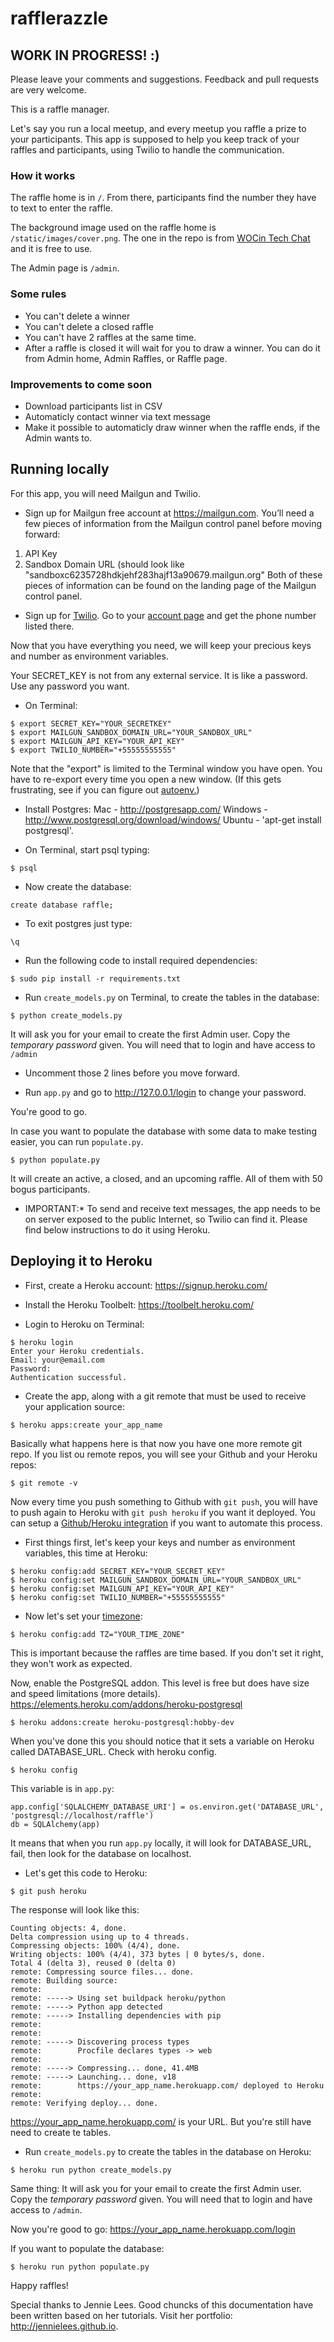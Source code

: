 # rafflerazzle

## WORK IN PROGRESS! :)

Please leave your comments and suggestions. Feedback and pull requests are very welcome.

This is a raffle manager.

Let's say you run a local meetup, and every meetup you raffle a prize to your participants. This app is supposed to help you keep track of your raffles and participants, using Twilio to handle the communication.

### How it works

The raffle home is in `/`. From there, participants find the number they have to text to enter the raffle.

The background image used on the raffle home is `/static/images/cover.png`. The one in the repo is from [WOCin Tech Chat](https://www.flickr.com/photos/wocintechchat) and it is free to use.

The Admin page is `/admin`.

### Some rules

* You can't delete a winner
* You can't delete a closed raffle
* You can't have 2 raffles at the same time.
* After a raffle is closed it will wait for you to draw a winner. You can do it from Admin home, Admin Raffles, or Raffle page.

### Improvements to come soon

* Download participants list in CSV
* Automaticly contact winner via text message
* Make it possible to automaticly draw winner when the raffle ends, if the Admin wants to.

## Running locally

For this app, you will need Mailgun and Twilio.

- Sign up for Mailgun free account at https://mailgun.com. You’ll need a few pieces of information from the Mailgun control panel before moving forward:

1. API Key
2. Sandbox Domain URL (should look like "sandboxc6235728hdkjehf283hajf13a90679.mailgun.org"
Both of these pieces of information can be found on the landing page of the Mailgun control panel.

- Sign up for [Twilio](https://www.twilio.com/try-twilio). Go to your [account page](https://www.twilio.com/user/account/phone-numbers/incoming) and get the phone number listed there.

Now that you have everything you need, we will keep your precious keys and number as environment variables. 

Your SECRET_KEY is not from any external service. It is like a password. Use any password you want.

- On Terminal:

```
$ export SECRET_KEY="YOUR_SECRETKEY"
$ export MAILGUN_SANDBOX_DOMAIN_URL="YOUR_SANDBOX_URL"
$ export MAILGUN_API_KEY="YOUR_API_KEY"
$ export TWILIO_NUMBER="+55555555555"
```
Note that the "export" is limited to the Terminal window you have open. You have to re-export every time you open a new window. (If this gets frustrating, see if you can figure out [autoenv.](https://github.com/kennethreitz/autoenv))

- Install Postgres:
Mac - http://postgresapp.com/
Windows - http://www.postgresql.org/download/windows/
Ubuntu - 'apt-get install postgresql'.

- On Terminal, start psql typing:

```
$ psql
```
- Now create the database:
```
create database raffle;
```
- To exit postgres just type:
```
\q
```

- Run the following code to install required dependencies:

```$ sudo pip install -r requirements.txt```


- Run `create_models.py` on Terminal, to create the tables in the database:

```$ python create_models.py```

It will ask you for your email to create the first Admin user. Copy the *temporary password* given. You will need that to login and have access to `/admin`

- Uncomment those 2 lines before you move forward.

- Run `app.py` and go to http://127.0.0.1/login to change your password.

You're good to go.

In case you want to populate the database with some data to make testing easier,
 you can run `populate.py`.

 ```$ python populate.py```

 It will create an active, a closed, and an upcoming raffle. All of them with 50 bogus participants.

* IMPORTANT:* To send and receive text messages, the app needs to be on server exposed to the public Internet, so Twilio can find it. Please find below instructions to do it using Heroku.

## Deploying it to Heroku 

- First, create a Heroku account: https://signup.heroku.com/

- Install the Heroku Toolbelt: https://toolbelt.heroku.com/

- Login to Heroku on Terminal:

```
$ heroku login
Enter your Heroku credentials.
Email: your@email.com
Password:
Authentication successful.
```

- Create the app, along with a git remote that must be used to receive your application source:

```$ heroku apps:create your_app_name```

Basically what happens here is that now you have one more remote git repo. If you list ou remote repos, you will see your Github and your Heroku repos:

```$ git remote -v```

Now every time you push something to Github with `git push`, you will have to push again to Heroku with `git push heroku` if you want it deployed. You can setup a [Github/Heroku integration](https://devcenter.heroku.com/articles/github-integration) if you want to automate this process.

- First things first, let's keep your keys and number as environment variables, this time at Heroku:

```
$ heroku config:add SECRET_KEY="YOUR_SECRET_KEY"
$ heroku config:set MAILGUN_SANDBOX_DOMAIN_URL="YOUR_SANDBOX_URL"
$ heroku config:set MAILGUN_API_KEY="YOUR_API_KEY"
$ heroku config:set TWILIO_NUMBER="+55555555555"
```

- Now let's set your [timezone](https://en.wikipedia.org/wiki/List_of_tz_database_time_zones):

```$ heroku config:add TZ="YOUR_TIME_ZONE"```

This is important because the raffles are time based. If you don't set it right, they won't work as expected.

Now, enable the PostgreSQL addon. This level is free but does have size and speed limitations (more details). https://elements.heroku.com/addons/heroku-postgresql

```$ heroku addons:create heroku-postgresql:hobby-dev```

When you've done this you should notice that it sets a variable on Heroku called DATABASE_URL. Check with heroku config. 

```$ heroku config```

This variable is in `app.py`:

```
app.config['SQLALCHEMY_DATABASE_URI'] = os.environ.get('DATABASE_URL', 'postgresql://localhost/raffle')
db = SQLAlchemy(app)
```

It means that when you run `app.py` locally, it will look for DATABASE_URL, fail, then look for the database on localhost.

- Let's get this code to Heroku:

```
$ git push heroku
```

The response will look like this:

```
Counting objects: 4, done.
Delta compression using up to 4 threads.
Compressing objects: 100% (4/4), done.
Writing objects: 100% (4/4), 373 bytes | 0 bytes/s, done.
Total 4 (delta 3), reused 0 (delta 0)
remote: Compressing source files... done.
remote: Building source:
remote:
remote: -----> Using set buildpack heroku/python
remote: -----> Python app detected
remote: -----> Installing dependencies with pip
remote:
remote:
remote: -----> Discovering process types
remote:        Procfile declares types -> web
remote:
remote: -----> Compressing... done, 41.4MB
remote: -----> Launching... done, v18
remote:        https://your_app_name.herokuapp.com/ deployed to Heroku
remote:
remote: Verifying deploy... done.
```

https://your_app_name.herokuapp.com/ is your URL. But you're still have need to create te tables.

- Run `create_models.py` to create the tables in the database on Heroku:

```$ heroku run python create_models.py```

Same thing: It will ask you for your email to create the first Admin user. Copy the *temporary password* given. You will need that to login and have access to `/admin`.


Now you're good to go: https://your_app_name.herokuapp.com/login

If you want to populate the database: 

```$ heroku run python populate.py```

Happy raffles!


Special thanks to Jennie Lees. Good chuncks of this documentation have been written based on her tutorials. Visit her portfolio: http://jennielees.github.io.


